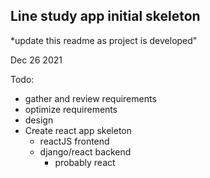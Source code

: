 ## Line study app initial skeleton
*update this readme as project is developed"


Dec 26 2021

Todo:
- gather and review requirements
- optimize requirements
- design
- Create react app skeleton
	- reactJS frontend
	- django/react backend
		- probably react


